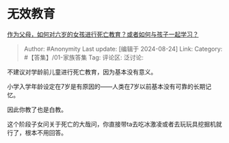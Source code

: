 # 无效教育
[作为父母，如何对六岁的女孩进行死亡教育？或者如何与孩子一起学习？](https://www.zhihu.com/question/661827124/answer/3604436576)

> Author: #Anonymity
> Last update: [编辑于 2024-08-24]
> Link:
> Category: #【答集】/01-家族答集 
> Tag: 
> 评论区:
> 泛讨论:

不建议对学龄前儿童进行死亡教育，因为基本没有意义。

小学入学年龄设定在7岁是有原因的——人类在7岁以前基本没有可靠的长期记忆。

因此你教了也是白教。

这个阶段子女问关于死亡的大哉问，你直接带ta去吃冰激凌或者去玩玩具挖掘机就行了，根本不用回答。